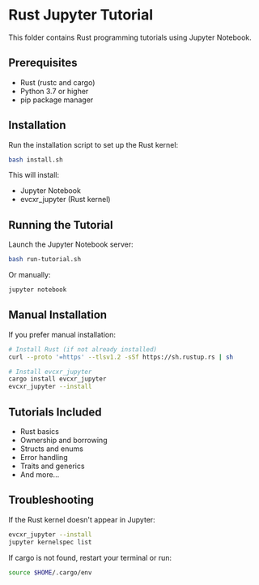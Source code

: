 # Rust Jupyter Tutorial

This folder contains Rust programming tutorials using Jupyter Notebook.

## Prerequisites

- Rust (rustc and cargo)
- Python 3.7 or higher
- pip package manager

## Installation

Run the installation script to set up the Rust kernel:

```bash
bash install.sh
```

This will install:

- Jupyter Notebook
- evcxr_jupyter (Rust kernel)

## Running the Tutorial

Launch the Jupyter Notebook server:

```bash
bash run-tutorial.sh
```

Or manually:

```bash
jupyter notebook
```

## Manual Installation

If you prefer manual installation:

```bash
# Install Rust (if not already installed)
curl --proto '=https' --tlsv1.2 -sSf https://sh.rustup.rs | sh

# Install evcxr_jupyter
cargo install evcxr_jupyter
evcxr_jupyter --install
```

## Tutorials Included

- Rust basics
- Ownership and borrowing
- Structs and enums
- Error handling
- Traits and generics
- And more...

## Troubleshooting

If the Rust kernel doesn't appear in Jupyter:

```bash
evcxr_jupyter --install
jupyter kernelspec list
```

If cargo is not found, restart your terminal or run:

```bash
source $HOME/.cargo/env
```
